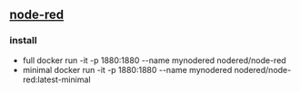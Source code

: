 ## [node-red](https://hub.docker.com/r/nodered/node-red)
### install 
* full    docker run -it -p 1880:1880 --name mynodered nodered/node-red
* minimal docker run -it -p 1880:1880 --name mynodered nodered/node-red:latest-minimal